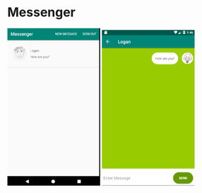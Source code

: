 # Messenger
<img src="images/chat_list@2x.png" width="210"> <img src="images/chat@2x.png" width="210">
